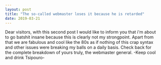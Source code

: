 ```yaml
---
layout: post
title: "The so-called webmaster loses it because he is retarded"
date: 2019-03-21
---
```


Dear visitors, with this second post I would like to inform you that i'm about to go batshit insane because this is clearly not my strongpoint.
Apart from that we are fabulous and cool like the 80s as if nothing of this crap syntax and other issues were breaking my balls on a daily basis.
Check back for the complete breakdown of yours truly, the webmaster general.
-Keep cool and drink Tsipouro-
